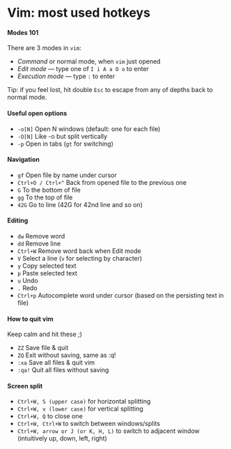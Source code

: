 # Vim: most used hotkeys

#### Modes 101
There are 3 modes in `vim`: 
+ *Command* or normal mode, when `vim` just opened
+ *Edit mode* — type one of `I i A a O o` to enter
+ *Execution mode* — type `:` to enter  

Tip: if you feel lost, hit double `Esc` to escape from any of depths back to normal mode.


#### Useful open options
+ `-o[N]`   Open N windows (default: one for each file)
+ `-O[N]`   Like -o but split vertically
+ `-p`      Open in tabs (`gt` for switching)	


#### Navigation
+ `gf`                Open file by name under cursor
+ `Ctrl+O / Ctrl+^`   Back from opened file to the previous one
+ `G`     To the bottom of file
+ `gg`    To the top of file
+ `42G`   Go to line (42G for 42nd line and so on)                 


#### Editing
+ `dw` Remove word
+ `dd` Remove line
+ `Ctrl+W` Remove word back when Edit mode
+ `V` Select a line (`v` for selecting by character)
+ `y` Copy selected text
+ `p` Paste selected text
+ `u` Undo
+ `.` Redo
+ `Ctrl+p` Autocomplete word under cursor (based on the persisting text in file)


#### How to quit vim
Keep calm and hit these ;)
+ `ZZ`    Save file & quit
+ `ZQ`    Exit without saving, same as :q!
+ `:xa`   Save all files & quit vim
+ `:qa!`  Quit all files without saving 


#### Screen split
+ `Ctrl+W, S (upper case)` for horizontal splitting
+ `Ctrl+W, v (lower case)` for vertical splitting
+ `Ctrl+W, Q` to close one
+ `Ctrl+W, Ctrl+W` to switch between windows/splits
+ `Ctrl+W, arrow or J (or K, H, L)` to switch to adjacent window (intuitively up, down, left, right)
